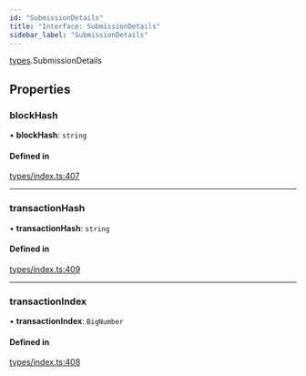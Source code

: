 ```yaml
---
id: "SubmissionDetails"
title: "Interface: SubmissionDetails"
sidebar_label: "SubmissionDetails"
---
```


[types](../../../modules/Types/Types.md).SubmissionDetails

## Properties

### blockHash

• **blockHash**: `string`

#### Defined in

[types/index.ts:407](https://github.com/PolymeshAssociation/polymesh-sdk/blob/adcc38781/src/types/index.ts#L407)

___

### transactionHash

• **transactionHash**: `string`

#### Defined in

[types/index.ts:409](https://github.com/PolymeshAssociation/polymesh-sdk/blob/adcc38781/src/types/index.ts#L409)

___

### transactionIndex

• **transactionIndex**: `BigNumber`

#### Defined in

[types/index.ts:408](https://github.com/PolymeshAssociation/polymesh-sdk/blob/adcc38781/src/types/index.ts#L408)
